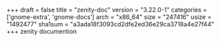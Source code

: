 +++
draft = false
title = "zenity-doc"
version = "3.22.0-1"
categories = ['gnome-extra', 'gnome-docs']
arch = "x86_64"
size = "247416"
usize = "1492477"
sha1sum = "a3ada18f3093cd2dfe2ed36e29ca3718a4e27f44"
+++
zenity documention